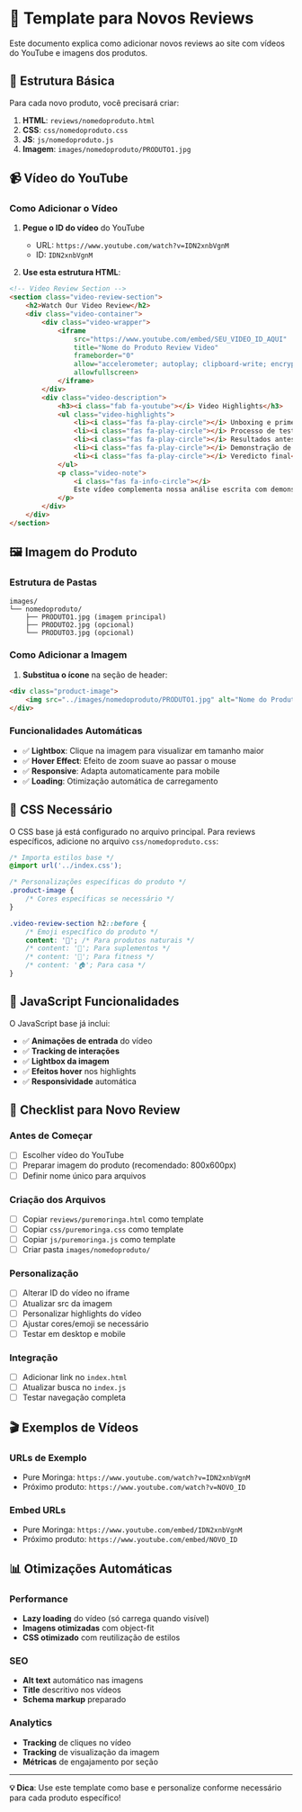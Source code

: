 # 📝 Template para Novos Reviews

Este documento explica como adicionar novos reviews ao site com vídeos do YouTube e imagens dos produtos.

## 🎯 Estrutura Básica

Para cada novo produto, você precisará criar:

1. **HTML**: `reviews/nomedoproduto.html`
2. **CSS**: `css/nomedoproduto.css`  
3. **JS**: `js/nomedoproduto.js`
4. **Imagem**: `images/nomedoproduto/PRODUTO1.jpg`

## 📹 Vídeo do YouTube

### Como Adicionar o Vídeo

1. **Pegue o ID do vídeo** do YouTube
   - URL: `https://www.youtube.com/watch?v=IDN2xnbVgnM`
   - ID: `IDN2xnbVgnM`

2. **Use esta estrutura HTML**:
```html
<!-- Video Review Section -->
<section class="video-review-section">
    <h2>Watch Our Video Review</h2>
    <div class="video-container">
        <div class="video-wrapper">
            <iframe 
                src="https://www.youtube.com/embed/SEU_VIDEO_ID_AQUI" 
                title="Nome do Produto Review Video" 
                frameborder="0" 
                allow="accelerometer; autoplay; clipboard-write; encrypted-media; gyroscope; picture-in-picture; web-share" 
                allowfullscreen>
            </iframe>
        </div>
        <div class="video-description">
            <h3><i class="fab fa-youtube"></i> Video Highlights</h3>
            <ul class="video-highlights">
                <li><i class="fas fa-play-circle"></i> Unboxing e primeiras impressões</li>
                <li><i class="fas fa-play-circle"></i> Processo de teste detalhado</li>
                <li><i class="fas fa-play-circle"></i> Resultados antes e depois</li>
                <li><i class="fas fa-play-circle"></i> Demonstração de uso</li>
                <li><i class="fas fa-play-circle"></i> Veredicto final</li>
            </ul>
            <p class="video-note">
                <i class="fas fa-info-circle"></i>
                Este vídeo complementa nossa análise escrita com demonstrações práticas.
            </p>
        </div>
    </div>
</section>
```

## 🖼️ Imagem do Produto

### Estrutura de Pastas
```
images/
└── nomedoproduto/
    ├── PRODUTO1.jpg (imagem principal)
    ├── PRODUTO2.jpg (opcional)
    └── PRODUTO3.jpg (opcional)
```

### Como Adicionar a Imagem

1. **Substitua o ícone** na seção de header:
```html
<div class="product-image">
    <img src="../images/nomedoproduto/PRODUTO1.jpg" alt="Nome do Produto" class="product-photo">
</div>
```

### Funcionalidades Automáticas

- ✅ **Lightbox**: Clique na imagem para visualizar em tamanho maior
- ✅ **Hover Effect**: Efeito de zoom suave ao passar o mouse
- ✅ **Responsive**: Adapta automaticamente para mobile
- ✅ **Loading**: Otimização automática de carregamento

## 🎨 CSS Necessário

O CSS base já está configurado no arquivo principal. Para reviews específicos, adicione no arquivo `css/nomedoproduto.css`:

```css
/* Importa estilos base */
@import url('../index.css');

/* Personalizações específicas do produto */
.product-image {
    /* Cores específicas se necessário */
}

.video-review-section h2::before {
    /* Emoji específico do produto */
    content: '🌿'; /* Para produtos naturais */
    /* content: '💊'; Para suplementos */
    /* content: '🏃'; Para fitness */
    /* content: '🏠'; Para casa */
}
```

## 📱 JavaScript Funcionalidades

O JavaScript base já inclui:

- ✅ **Animações de entrada** do vídeo
- ✅ **Tracking de interações** 
- ✅ **Lightbox da imagem**
- ✅ **Efeitos hover** nos highlights
- ✅ **Responsividade** automática

## 🔄 Checklist para Novo Review

### Antes de Começar
- [ ] Escolher vídeo do YouTube
- [ ] Preparar imagem do produto (recomendado: 800x600px)
- [ ] Definir nome único para arquivos

### Criação dos Arquivos
- [ ] Copiar `reviews/puremoringa.html` como template
- [ ] Copiar `css/puremoringa.css` como template  
- [ ] Copiar `js/puremoringa.js` como template
- [ ] Criar pasta `images/nomedoproduto/`

### Personalização
- [ ] Alterar ID do vídeo no iframe
- [ ] Atualizar src da imagem
- [ ] Personalizar highlights do vídeo
- [ ] Ajustar cores/emoji se necessário
- [ ] Testar em desktop e mobile

### Integração
- [ ] Adicionar link no `index.html`
- [ ] Atualizar busca no `index.js`
- [ ] Testar navegação completa

## 🎬 Exemplos de Vídeos

### URLs de Exemplo
- Pure Moringa: `https://www.youtube.com/watch?v=IDN2xnbVgnM`
- Próximo produto: `https://www.youtube.com/watch?v=NOVO_ID`

### Embed URLs
- Pure Moringa: `https://www.youtube.com/embed/IDN2xnbVgnM`
- Próximo produto: `https://www.youtube.com/embed/NOVO_ID`

## 📊 Otimizações Automáticas

### Performance
- **Lazy loading** do vídeo (só carrega quando visível)
- **Imagens otimizadas** com object-fit
- **CSS otimizado** com reutilização de estilos

### SEO
- **Alt text** automático nas imagens
- **Title** descritivo nos vídeos
- **Schema markup** preparado

### Analytics
- **Tracking** de cliques no vídeo
- **Tracking** de visualização da imagem
- **Métricas** de engajamento por seção

---

**💡 Dica**: Use este template como base e personalize conforme necessário para cada produto específico!
